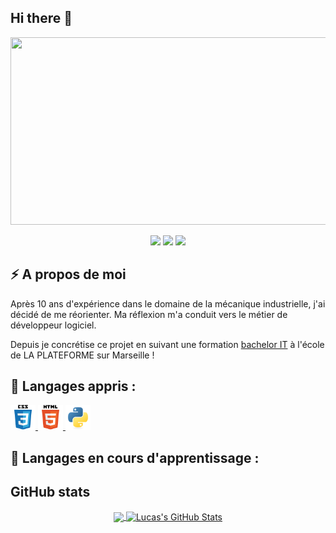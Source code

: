 ## Hi there 👋

<p align="center" >
<img height=300 width=600 object-fit="cover" src="https://images.pexels.com/photos/373543/pexels-photo-373543.jpeg?auto=compress&cs=tinysrgb&w=1260&h=750&dpr=2"/>
</p>
<p align="center">
 
 <img src="https://badges.pufler.dev/visits/lucas-de-souza-pereira/lucas-de-souza-pereira"/> 
 <!-- <img src="https://badges.pufler.dev/years/lucas-de-souza-pereira"/> -->
 <img src="https://badges.pufler.dev/repos/lucas-de-souza-pereira"/>
 <img src="https://badges.pufler.dev/commits/monthly/lucas-de-souza-pereira" />

</p>

## ⚡ A propos de moi 

Après 10 ans d'expérience dans le domaine de la mécanique industrielle, j'ai décidé de me réorienter. 
Ma réflexion m'a conduit vers
le métier de développeur logiciel. 

Depuis je concrétise ce projet en suivant une formation <a href="https://laplateforme.io/bachelor-it/" target="_blank">bachelor IT</a> à l'école de LA PLATEFORME sur Marseille !


## 🔧 Langages appris : 

<p align="left"> 
  <a href="https://www.w3schools.com/css/" target="_blank" rel="noreferrer"> <img src="https://raw.githubusercontent.com/devicons/devicon/master/icons/css3/css3-original-wordmark.svg" alt="css3" width="40" height="40"/> </a> 
  <a href="https://www.w3.org/html/" target="_blank" rel="noreferrer"> <img src="https://raw.githubusercontent.com/devicons/devicon/master/icons/html5/html5-original-wordmark.svg" alt="html5" width="40" height="40"/> </a> 
<a href="https://www.python.org" target="_blank" rel="noreferrer"> <img src="https://raw.githubusercontent.com/devicons/devicon/master/icons/python/python-original.svg" alt="python" width="40" height="40"/> </a> 
</p>

## 🔧 Langages en cours d'apprentissage : 




## GitHub stats


<!-- stats language -->
<p align="center">
<a href="https://github.com/lucas-de-souza-pereira/lucas-de-souza-pereira">
  <img height=165 align="center"  src="https://github-readme-stats.vercel.app/api/top-langs?username=lucas-de-souza-pereira&layout=compact&langs_count=8&card_width=300&title_color=ffffff&text_color=c9cacc&icon_color=2bbc8a&bg_color=1d1f21&locale=fr" />
</a>
<!-- stats git -->
<a href="https://github.com/lucas-de-souza-pereira/lucas-de-souza-pereira">
  <img height=165  align="center"  src="https://github-readme-stats.vercel.app/api?username=lucas-de-souza-pereira&show_icons=true&line_height=27&count_private=true&title_color=ffffff&text_color=c9cacc&icon_color=2bbc8a&bg_color=1d1f21&locale=fr" alt="Lucas's GitHub Stats" />
</a>
</p>



